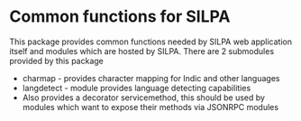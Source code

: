Common functions for SILPA
==========================

This package provides common functions needed by SILPA web application
itself and modules which are hosted by SILPA. There are 2 submodules
provided by this package

* charmap - provides character mapping for Indic and other languages
* langdetect - module provides language detecting capabilities
* Also provides a decorator servicemethod, this should be used by
  modules which want to expose their methods via JSONRPC modules
